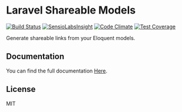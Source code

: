 # Laravel Shareable Models

[![Build Status](https://travis-ci.org/ksassnowski/laravel-shareable-models.svg?branch=master)](https://travis-ci.org/ksassnowski/laravel-shareable-models)
[![SensioLabsInsight](https://insight.sensiolabs.com/projects/4d553d2f-6545-4bf8-8b06-580be8bb7008/mini.png)](https://insight.sensiolabs.com/projects/4d553d2f-6545-4bf8-8b06-580be8bb7008)
[![Code Climate](https://codeclimate.com/github/ksassnowski/laravel-shareable-models/badges/gpa.svg)](https://codeclimate.com/github/ksassnowski/laravel-shareable-models)
[![Test Coverage](https://codeclimate.com/github/ksassnowski/laravel-shareable-models/badges/coverage.svg)](https://codeclimate.com/github/ksassnowski/laravel-shareable-models/coverage)

Generate shareable links from your Eloquent models.

## Documentation

You can find the full documentation [Here](https://ksassnowski.gitbooks.io/shareable-models/content/).

## License

MIT
